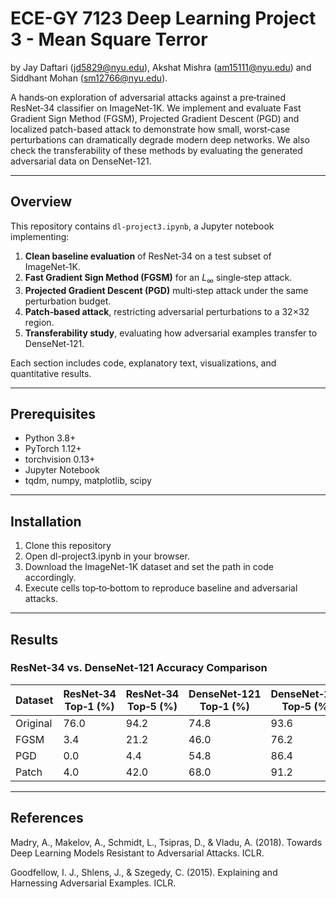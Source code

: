 # ECE-GY 7123 Deep Learning Project 3 - Mean Square Terror
by Jay Daftari (jd5829@nyu.edu), Akshat Mishra (am15111@nyu.edu) and Siddhant Mohan (sm12766@nyu.edu).

A hands‑on exploration of adversarial attacks against a pre‑trained ResNet‑34 classifier on ImageNet‑1K. We implement and evaluate Fast Gradient Sign Method (FGSM), Projected Gradient Descent (PGD) and localized patch-based attack to demonstrate how small, worst‑case perturbations can dramatically degrade modern deep networks. We also check the transferability of these methods by evaluating the generated adversarial data on DenseNet-121.

---

## Overview

This repository contains `dl-project3.ipynb`, a Jupyter notebook implementing:

1. **Clean baseline evaluation** of ResNet‑34 on a test subset of ImageNet‑1K.  
2. **Fast Gradient Sign Method (FGSM)** for an $L_\infty$ single‑step attack.  
3. **Projected Gradient Descent (PGD)** multi‑step attack under the same perturbation budget.  
4. **Patch‑based attack**, restricting adversarial perturbations to a 32×32 region.  
5. **Transferability study**, evaluating how adversarial examples transfer to DenseNet‑121.

Each section includes code, explanatory text, visualizations, and quantitative results.

---

## Prerequisites

- Python 3.8+  
- PyTorch 1.12+  
- torchvision 0.13+  
- Jupyter Notebook  
- tqdm, numpy, matplotlib, scipy  

---

## Installation

1. Clone this repository
2. Open dl-project3.ipynb in your browser.
3. Download the  ImageNet-1K dataset and set the path in code accordingly.
4. Execute cells top‑to‑bottom to reproduce baseline and adversarial attacks.

---

## Results

### ResNet‑34 vs. DenseNet‑121 Accuracy Comparison

| Dataset  | ResNet‑34 Top‑1 (%) | ResNet‑34 Top‑5 (%) | DenseNet‑121 Top‑1 (%) | DenseNet‑121 Top‑5 (%) |
|----------|---------------------|---------------------|------------------------|------------------------|
| Original | 76.0                | 94.2                | 74.8                   | 93.6                   |
| FGSM     | 3.4                 | 21.2                | 46.0                   | 76.2                   |
| PGD      | 0.0                 | 4.4                 | 54.8                   | 86.4                   |
| Patch    | 4.0                 | 42.0                | 68.0                   | 91.2                   |



---
## References
Madry, A., Makelov, A., Schmidt, L., Tsipras, D., & Vladu, A. (2018).
Towards Deep Learning Models Resistant to Adversarial Attacks. ICLR.

Goodfellow, I. J., Shlens, J., & Szegedy, C. (2015).
Explaining and Harnessing Adversarial Examples. ICLR.
